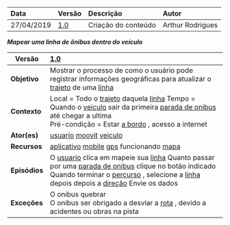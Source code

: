 |Data|Versão|Descrição|Autor|
|:---|:---|:---|:----|
|27/04/2019|[1.0](https://github.com/Andre-Eduardo/2019.1-Requisitos-Moovit/tree/master/cenarios/versao%20cenarios%201.0)|Criação do conteúdo |Arthur Rodrigues|


***<a name="Mapear Uma Linha De ônibus Dentro Do Veículo">Mapear uma linha de ônibus dentro do veículo</a>***

|Versão|[1.0](https://github.com/Andre-Eduardo/2019.1-Requisitos-Moovit/tree/master/cenarios/versao%20cenarios%201.0)|
|--|:--|
|**Objetivo**|Mostrar o processo de como o usuário pode registrar informações geográficas para atualizar o [trajeto](./Lexicos#trajeto) de uma [linha](https://github.com/Andre-Eduardo/2019.1-Requisitos-Moovit/wiki/L27---linha) |
|**Contexto**|Local = Todo o [trajeto](./Lexicos#trajeto) daquela [linha](https://github.com/Andre-Eduardo/2019.1-Requisitos-Moovit/wiki/L27---linha) Tempo = Quando o [veiculo](https://github.com/Andre-Eduardo/2019.1-Requisitos-Moovit/wiki/L66-Veiculo) sair da primeira [parada de onibus](./Lexicos#parada-de-onibus) até chegar a ultima<br>Pré-condição = Estar [a bordo](./Lexicos#a-bordo) , acesso a internet |
|**Ator(es)**|[usuario](https://github.com/Andre-Eduardo/2019.1-Requisitos-Moovit/wiki/L65-Usu%C3%A1rio) [moovit](https://github.com/Andre-Eduardo/2019.1-Requisitos-Moovit/wiki/L38---moovit) [veiculo](https://github.com/Andre-Eduardo/2019.1-Requisitos-Moovit/wiki/L66-Veiculo) |
|**Recursos**|[aplicativo](https://github.com/Andre-Eduardo/2019.1-Requisitos-Moovit/wiki/L03---aplica%C3%A7ao-mobile) [mobile](https://github.com/Andre-Eduardo/2019.1-Requisitos-Moovit/wiki/L03---aplica%C3%A7ao-mobile) [gps](https://github.com/Andre-Eduardo/2019.1-Requisitos-Moovit/wiki/L21---gps) funcionando [mapa](https://github.com/Andre-Eduardo/2019.1-Requisitos-Moovit/wiki/L18---mapa) |
|**Episódios**|O [usuario](https://github.com/Andre-Eduardo/2019.1-Requisitos-Moovit/wiki/L65-Usu%C3%A1rio) clica em mapeie sua [linha](https://github.com/Andre-Eduardo/2019.1-Requisitos-Moovit/wiki/L27---linha) Quanto passar por uma [parada de onibus](./Lexicos#parada-de-onibus) clique no botão indicado<br>Quando terminar o [percurso](https://github.com/Andre-Eduardo/2019.1-Requisitos-Moovit/wiki/L50---percurso) , selecione a [linha](https://github.com/Andre-Eduardo/2019.1-Requisitos-Moovit/wiki/L27---linha) depois depois a [direção](./Lexicos#direcao) Envie os dados |
|**Exceções**|O onibus quebrar<br>O onibus ser obrigado a desviar a [rota](https://github.com/Andre-Eduardo/2019.1-Requisitos-Moovit/wiki/L58---rota) , devido a acidentes ou obras na pista |